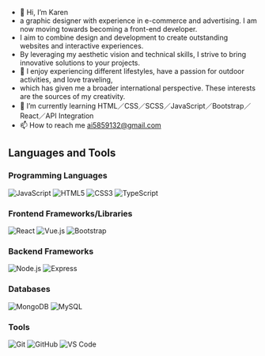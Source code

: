- 👋 Hi, I’m Karen
- a graphic designer with experience in e-commerce and advertising. I am now moving towards becoming a front-end developer.
- I aim to combine design and development to create outstanding websites and interactive experiences.
- By leveraging my aesthetic vision and technical skills, I strive to bring innovative solutions to your projects.
- 👀 I enjoy experiencing different lifestyles, have a passion for outdoor activities, and love traveling,
- which has given me a broader international perspective. These interests are the sources of my creativity.
- 🌱 I’m currently learning HTML／CSS／SCSS／JavaScript／Bootstrap／React／API Integration
- 📫 How to reach me ai5859132@gmail.com

## Languages and Tools

### Programming Languages
![JavaScript](https://img.shields.io/badge/-JavaScript-yellow?style=flat-square&logo=javascript&logoColor=white)
![HTML5](https://img.shields.io/badge/-HTML5-orange?style=flat-square&logo=html5&logoColor=white)
![CSS3](https://img.shields.io/badge/-CSS3-blue?style=flat-square&logo=css3&logoColor=white)
![TypeScript](https://img.shields.io/badge/-TypeScript-blueviolet?style=flat-square&logo=typescript&logoColor=white)

### Frontend Frameworks/Libraries
![React](https://img.shields.io/badge/-React-blue?style=flat-square&logo=react&logoColor=white)
![Vue.js](https://img.shields.io/badge/-Vue.js-green?style=flat-square&logo=vue.js&logoColor=white)
![Bootstrap](https://img.shields.io/badge/-Bootstrap-purple?style=flat-square&logo=bootstrap&logoColor=white)

### Backend Frameworks
![Node.js](https://img.shields.io/badge/-Node.js-green?style=flat-square&logo=node.js&logoColor=white)
![Express](https://img.shields.io/badge/-Express-black?style=flat-square&logo=express&logoColor=white)

### Databases
![MongoDB](https://img.shields.io/badge/-MongoDB-green?style=flat-square&logo=mongodb&logoColor=white)
![MySQL](https://img.shields.io/badge/-MySQL-blue?style=flat-square&logo=mysql&logoColor=white)

### Tools
![Git](https://img.shields.io/badge/-Git-orange?style=flat-square&logo=git&logoColor=white)
![GitHub](https://img.shields.io/badge/-GitHub-black?style=flat-square&logo=github&logoColor=white)
![VS Code](https://img.shields.io/badge/-VS%20Code-blue?style=flat-square&logo=visual-studio-code&logoColor=white)



<!---
pinhan03/pinhan03 is a ✨ special ✨ repository because its `README.md` (this file) appears on your GitHub profile.
You can click the Preview link to take a look at your changes.
--->
